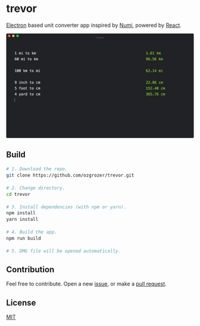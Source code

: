 # trevor
[Electron](https://github.com/electron/electron) based unit converter app inspired by [Numi](http://numi.io/), powered by [React](https://github.com/facebook/react/).

![](screenshot.jpg)

## Build
```sh
# 1. Download the repo.
git clone https://github.com/ozgrozer/trevor.git

# 2. Change directory.
cd trevor

# 3. Install dependencies (with npm or yarn).
npm install
yarn install

# 4. Build the app.
npm run build

# 5. DMG file will be opened automatically.
```

## Contribution
Feel free to contribute. Open a new [issue](https://github.com/ozgrozer/trevor/issues), or make a [pull request](https://github.com/ozgrozer/trevor/pulls).

## License
[MIT](https://tldrlegal.com/license/mit-license)
